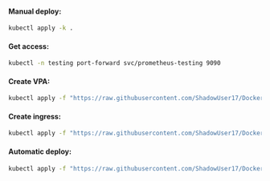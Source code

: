 #### Manual deploy:
```bash
kubectl apply -k .
```

#### Get access:
```bash
kubectl -n testing port-forward svc/prometheus-testing 9090
```

#### Create VPA:
```bash
kubectl apply -f "https://raw.githubusercontent.com/ShadowUser17/DockerTemplates/master/K8S/prometheus-testing/vpa-test.yml"
```

#### Create ingress:
```bash
kubectl apply -f "https://raw.githubusercontent.com/ShadowUser17/DockerTemplates/master/K8S/prometheus-testing/ingress-test.yml"
```

#### Automatic deploy:
```bash
kubectl apply -f "https://raw.githubusercontent.com/ShadowUser17/DockerTemplates/master/K8S/prometheus-testing/fluxcd-deploy.yml"
```

